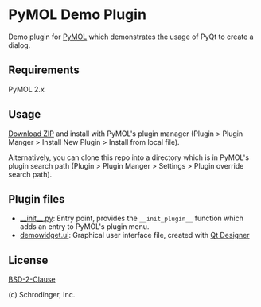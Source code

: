 # PyMOL Demo Plugin

Demo plugin for [PyMOL](https://pymol.org) which demonstrates the usage of PyQt to create a dialog.

## Requirements

PyMOL 2.x

## Usage

[Download ZIP](https://github.com/Pymol-Scripts/pymol2-demo-plugin/archive/master.zip)
and install with PyMOL's plugin manager
(Plugin > Plugin Manger > Install New Plugin > Install from local file).

Alternatively, you can clone this repo into a directory which is in PyMOL's plugin search path
(Plugin > Plugin Manger > Settings > Plugin override search path).

## Plugin files

* [\_\_init\_\_.py](__init__.py): Entry point, provides the `__init_plugin__` function which adds an entry to PyMOL's plugin menu.
* [demowidget.ui](demowidget.ui): Graphical user interface file, created with [Qt Designer](http://doc.qt.io/qt-5/qtdesigner-manual.html)

## License

[BSD-2-Clause](LICENSE)

(c) Schrodinger, Inc.
